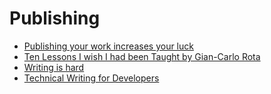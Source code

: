# Publishing
* [Publishing your work increases your luck]( https://github.com/readme/guides/publishing-your-work)
* [ Ten Lessons I wish I had been Taught by Gian-Carlo Rota](https://alumni.media.mit.edu/~cahn/life/gian-carlo-rota-10-lessons.html)
* [Writing is hard]( https://blog.torh.net/2022/06/14/writing-is-hard/)
* [Technical Writing for Developers](https://css-tricks.com/technical-writing-for-developers/)
